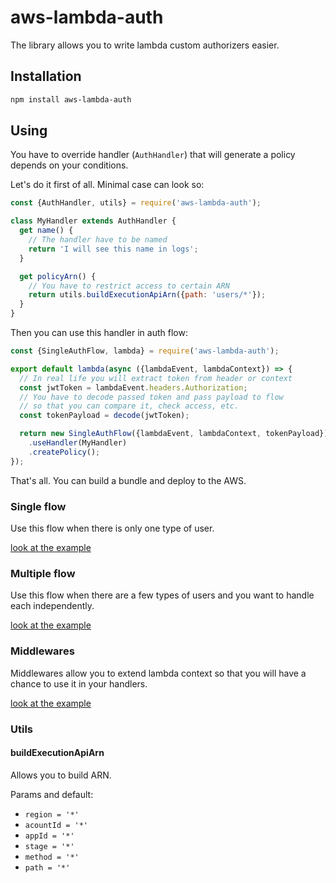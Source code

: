 # aws-lambda-auth

The library allows you to write lambda custom authorizers easier.

## Installation

```sh
npm install aws-lambda-auth
```

## Using
You have to override handler (`AuthHandler`) that will generate a policy depends on your conditions.

Let's do it first of all. Minimal case can look so:
```js
const {AuthHandler, utils} = require('aws-lambda-auth');

class MyHandler extends AuthHandler {
  get name() {
    // The handler have to be named
    return 'I will see this name in logs';
  }

  get policyArn() {
    // You have to restrict access to certain ARN
    return utils.buildExecutionApiArn({path: 'users/*'});
  }
}
```

Then you can use this handler in auth flow:
```js
const {SingleAuthFlow, lambda} = require('aws-lambda-auth');

export default lambda(async ({lambdaEvent, lambdaContext}) => {
  // In real life you will extract token from header or context
  const jwtToken = lambdaEvent.headers.Authorization;
  // You have to decode passed token and pass payload to flow
  // so that you can compare it, check access, etc.
  const tokenPayload = decode(jwtToken);

  return new SingleAuthFlow({lambdaEvent, lambdaContext, tokenPayload})
    .useHandler(MyHandler)
    .createPolicy();
});
```

That's all. You can build a bundle and deploy to the AWS.

### Single flow
Use this flow when there is only one type of user.

[look at the example](./examples/functions/single-flow)

### Multiple flow
Use this flow when there are a few types of users and you want to handle each independently.

[look at the example](./examples/functions/multiple-flow)

### Middlewares
Middlewares allow you to extend lambda context so that you will have a chance to
use it in your handlers.

[look at the example](./examples/functions/middleware)

### Utils

#### buildExecutionApiArn
Allows you to build ARN.

Params and default:
 - `region = '*'`
 - `acountId = '*'`
 - `appId = '*'`
 - `stage = '*'`
 - `method = '*'`
 - `path = '*'`
